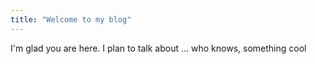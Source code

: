 ```yaml
---
title: "Welcome to my blog"
---
```


I'm glad you are here. I plan to talk about ...
who knows, something cool
